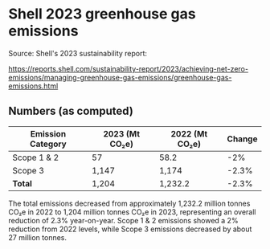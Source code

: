 # Shell 2023 greenhouse gas emissions

Source: Shell's 2023 sustainability report: 

https://reports.shell.com/sustainability-report/2023/achieving-net-zero-emissions/managing-greenhouse-gas-emissions/greenhouse-gas-emissions.html

## Numbers (as computed)

| Emission Category | 2023 (Mt CO₂e) | 2022 (Mt CO₂e) | Change |
|-------------------|----------------|----------------|---------|
| Scope 1 & 2       | 57            | 58.2          | -2%     |
| Scope 3          | 1,147         | 1,174         | -2.3%   |
| **Total**        | 1,204         | 1,232.2       | -2.3%   |

The total emissions decreased from approximately 1,232.2 million tonnes CO₂e in 2022 to 1,204 million tonnes CO₂e in 2023, representing an overall reduction of 2.3% year-on-year. Scope 1 & 2 emissions showed a 2% reduction from 2022 levels, while Scope 3 emissions decreased by about 27 million tonnes.

 